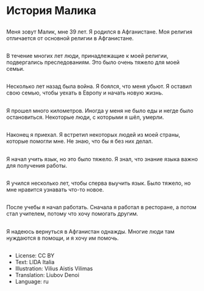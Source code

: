 # История Малика

##
Меня зовут Малик, мне 39 лет. Я родился в Афганистане. Моя религия отличается от основной религии в Афганистане.

##
В течение многих лет люди, принадлежащие к моей религии, подвергались преследованиям. Это было очень тяжело для моей семьи.

##
Несколько лет назад была война. Я боялся, что меня убьют. Я оставил свою семью, чтобы уехать в Европу и начать новую жизнь.

##
Я прошел много километров. Иногда у меня не было еды и негде было остановиться. Некоторые люди, с которыми я шёл, умерли.

##
Наконец я приехал. Я встретил некоторых людей из моей страны, которые помогли мне. Не знаю, что бы я без них делал.

##
Я начал учить язык, но это было тяжело. Я знал, что знание языка важно для получения работы.

##
Я учился несколько лет, чтобы сперва выучить язык. Было тяжело, но мне нравится узнавать что-то новое.

##
После учебы я начал работать. Сначала я работал в ресторане, а потом стал учителем, потому что хочу помогать другим.

##
Я надеюсь вернуться в Афганистан однажды. Многие люди там нуждаются в помощи, и я хочу им помочь.

##
* License: CC BY
* Text: LIDA Italia
* Illustration: Vilius Aistis Vilimas
* Translation: Liubov Denoi
* Language: ru
